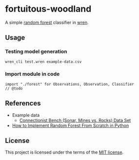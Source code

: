 # fortuitous-woodland

A simple [random forest](https://en.wikipedia.org/wiki/Random_forest) classifier in [wren](https://wren.io/).

## Usage

### Testing model generation

```sh
wren_cli test.wren example-data.csv
```

### Import module in code

```wren
import "./forest" for Observations, Observation, Classifier
// @todo
```

## References

* Example data
  - [Connectionist Bench (Sonar, Mines vs. Rocks) Data Set](http://archive.ics.uci.edu/ml/datasets/connectionist+bench+(sonar,+mines+vs.+rocks))
* [How to Implement Random Forest From Scratch in Python](https://machinelearningmastery.com/implement-random-forest-scratch-python/)

## License

This project is licensed under the terms of the [MIT license](LICENSE.txt).
